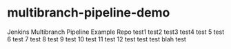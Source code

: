 # multibranch-pipeline-demo
Jenkins Multibranch Pipeline Example Repo
test1
test2
test3 
test4
test 5
test 6
test 7
test 8
test 9
test 10
test 11
test 12
test
test
test
blah
test
